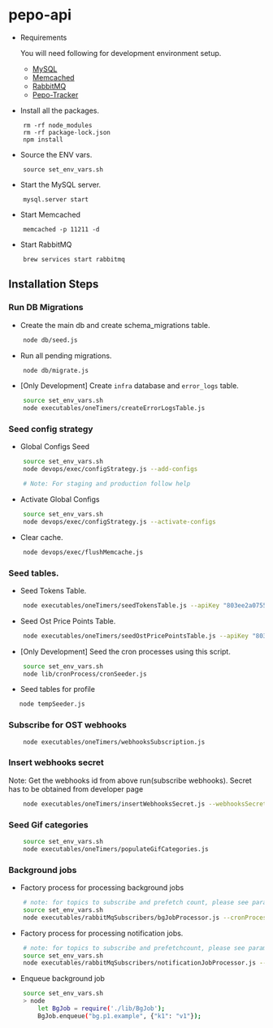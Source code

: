 # pepo-api

* Requirements
    
    You will need following for development environment setup.
    - [MySQL](https://www.mysql.com/downloads/)
    - [Memcached](https://memcached.org/)
    - [RabbitMQ](https://www.rabbitmq.com/download.html)
    - [Pepo-Tracker](https://github.com/pepotech/pepo-tracker)

* Install all the packages.
```
    rm -rf node_modules
    rm -rf package-lock.json
    npm install
```

* Source the ENV vars.
```
    source set_env_vars.sh
```

* Start the MySQL server.
```
    mysql.server start
```

* Start Memcached
```
    memcached -p 11211 -d
```

* Start RabbitMQ
```
    brew services start rabbitmq
```

## Installation Steps

### Run DB Migrations

* Create the main db and create schema_migrations table.
```bash
    node db/seed.js
```

* Run all pending migrations.
```bash
    node db/migrate.js
```

* [Only Development] Create `infra` database and `error_logs` table.
```bash
    source set_env_vars.sh
    node executables/oneTimers/createErrorLogsTable.js
```

### Seed config strategy

* Global Configs Seed
```bash
    source set_env_vars.sh
    node devops/exec/configStrategy.js --add-configs

    # Note: For staging and production follow help
```

* Activate Global Configs
```bash
    source set_env_vars.sh
    node devops/exec/configStrategy.js --activate-configs
```

* Clear cache.
```bash
    node devops/exec/flushMemcache.js
```

### Seed tables.

* Seed Tokens Table.
```bash
    node executables/oneTimers/seedTokensTable.js --apiKey "803ee2a07554b94d80fb4ba4eb08229c" --apiSecret "66fc5bce904f83a74aba10469505cd5ac51dfc886fc747ecbfba3fea254d3006"
```

* Seed Ost Price Points Table.
```bash
    node executables/oneTimers/seedOstPricePointsTable.js --apiKey "803ee2a07554b94d80fb4ba4eb08229c" --apiSecret "66fc5bce904f83a74aba10469505cd5ac51dfc886fc747ecbfba3fea254d3006"

```

* [Only Development] Seed the cron processes using this script.
```bash
    source set_env_vars.sh
    node lib/cronProcess/cronSeeder.js
```

* Seed tables for profile
```bash
   node tempSeeder.js
```

### Subscribe for OST webhooks
```bash
    node executables/oneTimers/webhooksSubscription.js
```

### Insert webhooks secret
Note: Get the webhooks id from above run(subscribe webhooks). Secret has to be obtained from developer page

```bash 
    node executables/oneTimers/insertWebhooksSecret.js --webhooksSecret "__WXYZ" --webhooksId "__ABCD"
```

### Seed Gif categories
```bash
    source set_env_vars.sh
    node executables/oneTimers/populateGifCategories.js
```

### Background jobs
* Factory process for processing background jobs
```bash
    # note: for topics to subscribe and prefetch count, please see params column of the cron_processes table
    source set_env_vars.sh
    node executables/rabbitMqSubscribers/bgJobProcessor.js --cronProcessId 3
```
* Factory process for processing notification jobs.
```bash
    # note: for topics to subscribe and prefetchcount, please see params column of the cron_processes table
    source set_env_vars.sh
    node executables/rabbitMqSubscribers/notificationJobProcessor.js --cronProcessId 4
```

* Enqueue background job
```bash
    source set_env_vars.sh
    > node
        let BgJob = require('./lib/BgJob');
        BgJob.enqueue("bg.p1.example", {"k1": "v1"});
```